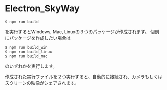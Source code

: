 # Electron_SkyWay

```
$ npm run build
```
を実行するとWindows, Mac, Linuxの３つのパッケージが作成されます。
個別にパッケージを作成したい場合は
```
$ npm run build_win
$ npm run build_linux
$ npm run build_mac
```
のいずれかを実行します。

作成された実行ファイルを２つ実行すると、自動的に接続され、カメラもしくはスクリーンの映像がシェアされます。